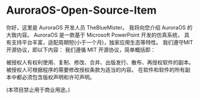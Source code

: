 # AuroraOS-Open-Source-Item

你好，这里是 AuroraOS 开发人员 TheBlueMister。
我将向您介绍 AuroraOS 的大致内容。
AuroraOS 是一款基于 Microsoft PowerPoint 开发的仿真系统，
具有支持平台丰富，适配周期短(小于一个月)，独家应用生态等特性。
我们遵守MIT开源协议，即以下内容：
我们遵循 MIT 开源协议，简单概括即：

被授权人有权利使用、复制、修改、合并、出版发行、散布、再授权软件的副本。
被授权人可根据程序的需要修改授权条款为适当的内容。
在软件和软件的所有副本中都必须包含版权声明和许可声明。

(本项目禁止用于商业用途。)

